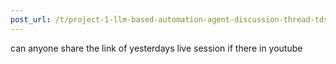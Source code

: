 ```yaml
---
post_url: /t/project-1-llm-based-automation-agent-discussion-thread-tds-jan-2025/164277/136
---
```

can anyone share the link of yesterdays live session if there in youtube